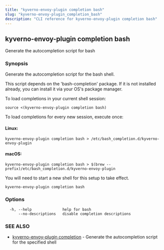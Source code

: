 ```yaml
---
title: "kyverno-envoy-plugin completion bash"
slug: "kyverno-envoy-plugin_completion_bash"
description: "CLI reference for kyverno-envoy-plugin completion bash"
---
```


## kyverno-envoy-plugin completion bash

Generate the autocompletion script for bash

### Synopsis

Generate the autocompletion script for the bash shell.

This script depends on the 'bash-completion' package.
If it is not installed already, you can install it via your OS's package manager.

To load completions in your current shell session:

	source <(kyverno-envoy-plugin completion bash)

To load completions for every new session, execute once:

#### Linux:

	kyverno-envoy-plugin completion bash > /etc/bash_completion.d/kyverno-envoy-plugin

#### macOS:

	kyverno-envoy-plugin completion bash > $(brew --prefix)/etc/bash_completion.d/kyverno-envoy-plugin

You will need to start a new shell for this setup to take effect.


```
kyverno-envoy-plugin completion bash
```

### Options

```
  -h, --help              help for bash
      --no-descriptions   disable completion descriptions
```

### SEE ALSO

* [kyverno-envoy-plugin completion](kyverno-envoy-plugin_completion.md)	 - Generate the autocompletion script for the specified shell

